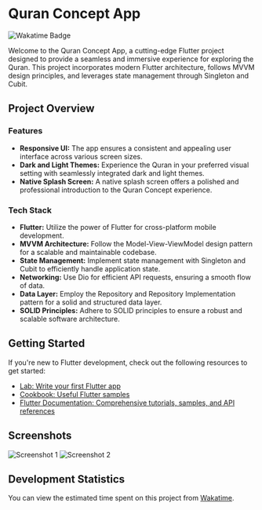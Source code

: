 # Quran Concept App

![Wakatime Badge](https://wakatime.com/badge/user/018c9017-daf8-45c1-be71-8b16fd238022/project/018cb42b-2cb1-4a26-b291-7f680675f49b.svg)

Welcome to the Quran Concept App, a cutting-edge Flutter project designed to provide a seamless and immersive experience for exploring the Quran. This project incorporates modern Flutter architecture, follows MVVM design principles, and leverages state management through Singleton and Cubit.

## Project Overview

### Features
- **Responsive UI:** The app ensures a consistent and appealing user interface across various screen sizes.
- **Dark and Light Themes:** Experience the Quran in your preferred visual setting with seamlessly integrated dark and light themes.
- **Native Splash Screen:** A native splash screen offers a polished and professional introduction to the Quran Concept experience.

### Tech Stack
- **Flutter:** Utilize the power of Flutter for cross-platform mobile development.
- **MVVM Architecture:** Follow the Model-View-ViewModel design pattern for a scalable and maintainable codebase.
- **State Management:** Implement state management with Singleton and Cubit to efficiently handle application state.
- **Networking:** Use Dio for efficient API requests, ensuring a smooth flow of data.
- **Data Layer:** Employ the Repository and Repository Implementation pattern for a solid and structured data layer.
- **SOLID Principles:** Adhere to SOLID principles to ensure a robust and scalable software architecture.

## Getting Started
If you're new to Flutter development, check out the following resources to get started:
- [Lab: Write your first Flutter app](https://flutter.dev/docs/get-started/codelab)
- [Cookbook: Useful Flutter samples](https://flutter.dev/docs/cookbook)
- [Flutter Documentation: Comprehensive tutorials, samples, and API references](https://flutter.dev/docs)

## Screenshots
![Screenshot 1](screenshots/screenshot1.png)
![Screenshot 2](screenshots/screenshot2.png)
<!-- Add more screenshots here -->

## Development Statistics
You can view the estimated time spent on this project from [Wakatime](https://wakatime.com/@mahmoud_hamdy/projects/rkqmqpfatm?start=2023-12-30&end=2024-01-05).
